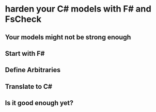 # harden your C# models with F# and FsCheck

## Your models might not be strong enough

## Start with F#

## Define Arbitraries

## Translate to C#

## Is it good enough yet?